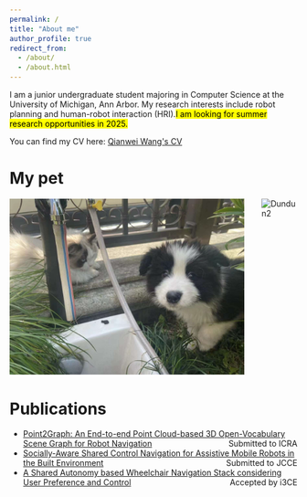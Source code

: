 ```yaml
---
permalink: /
title: "About me"
author_profile: true
redirect_from: 
  - /about/
  - /about.html
---
```


I am a junior undergraduate student majoring in Computer Science at the University of Michigan, Ann Arbor. My research interests include robot planning and human-robot interaction (HRI).<mark>I am looking for summer research opportunities in 2025.</mark>

You can find my CV here: [Qianwei Wang's CV](../assets/)



# My pet
<div style="width: 100%; display: flex; justify-content: flex-start;">
    <div style="margin-right: 30px;">
        <img src="../assets/dog1.png" alt="Dundun" style="width:500px;"/>
    </div>
    <div>
        <img src="../assets/dog2.png" alt="Dundun2" style="width:500px;"/>
    </div>
</div>


# Publications
- [Point2Graph: An End-to-end Point Cloud-based 3D Open-Vocabulary Scene Graph for Robot Navigation](https://www.arxiv.org/abs/2409.10350) <span style="float: right;">Submitted to ICRA</span>
- [Socially-Aware Shared Control Navigation for Assistive Mobile Robots in the Built Environment](https://arxiv.org/abs/2405.17279) <span style="float: right;">Submitted to JCCE</span>
- [A Shared Autonomy based Wheelchair Navigation Stack considering User Preference and Control]() <span style="float: right;">Accepted by i3CE</span>

